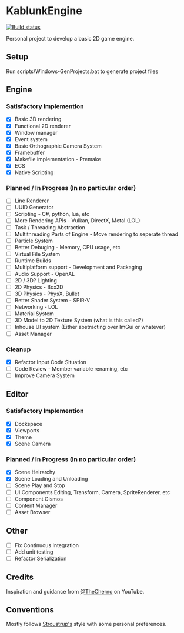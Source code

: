 # KablunkEngine 

[![Build status](https://ci.appveyor.com/api/projects/status/wmtieejd651lye65?svg=true)](https://ci.appveyor.com/project/happymonkey1/kablunkengine)

Personal project to develop a basic 2D game engine. 

## Setup

Run scripts/Windows-GenProjects.bat to generate project files

## Engine

### Satisfactory Implemention

- [x] Basic 3D rendering
- [x] Functional 2D renderer
- [x] Window manager
- [x] Event system
- [x] Basic Orthographic Camera System
- [x] Framebuffer
- [x] Makefile implementation - Premake
- [x] ECS
- [x] Native Scripting

### Planned / In Progress (In no particular order)

- [ ] Line Renderer
- [ ] UUID Generator
- [ ] Scripting -  C#, python, lua, etc
- [ ] More Rendering APIs - Vulkan, DirectX, Metal (LOL)
- [ ] Task / Threading Abstraction
- [ ] Multithreading Parts of Engine - Move rendering to seperate thread
- [ ] Particle System
- [ ] Better Debuging - Memory, CPU usage, etc
- [ ] Virtual File System
- [ ] Runtime Builds
- [ ] Multiplatform support - Development and Packaging
- [ ] Audio Support - OpenAL
- [ ] 2D / 3D? Lighting
- [ ] 2D Physics - Box2D
- [ ] 3D Physics - PhysX, Bullet
- [ ] Better Shader System - SPIR-V
- [ ] Networking - LOL
- [ ] Material System
- [ ] 3D Model to 2D Texture System (what is this called?)
- [ ] Inhouse UI system (Either abstracting over ImGui or whatever)
- [ ] Asset Manager

### Cleanup

- [x] Refactor Input Code Situation
- [ ] Code Review - Member variable renaming, etc
- [ ] Improve Camera System

## Editor

### Satisfactory Implemention

- [x] Dockspace
- [x] Viewports
- [x] Theme
- [x] Scene Camera

### Planned / In Progress (In no particular order)

- [x] Scene Heirarchy
- [x] Scene Loading and Unloading
- [ ] Scene Play and Stop
- [ ] UI Components Editing, Transform, Camera, SpriteRenderer, etc
- [ ] Component Gismos
- [ ] Content Manager
- [ ] Asset Browser

## Other

- [ ] Fix Continuous Integration
- [ ] Add unit testing
- [ ] Refactor Serialization

## Credits

Inspiration and guidance from [@TheCherno](https://www.youtube.com/channel/UCQ-W1KE9EYfdxhL6S4twUNw) on YouTube. 

## Conventions

Mostly follows [Stroustrup's](https://www.stroustrup.com/bs_faq2.html) style with some personal preferences.

